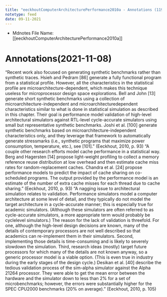 ```yaml
---
title: "eeckhoutComputerArchitecturePerformance2010a - Annotations (1192021, 85900 AM).md"
notetype: feed 
date: 09-11-2021
---
```

* Mdnotes File Name: [[eeckhoutComputerArchitecturePerformance2010a]]

# Annotations(2021-11-08)
“Recent work also focused on generating synthetic benchmarks rather than synthetic traces. Hsieh and Pedram [86] generate a fully functional program from a statistical profile. However, all the characteristics in the statistical profile are microarchitecture-dependent, which makes this technique useless for microprocessor design space explorations. Bell and John [13] generate short synthetic benchmarks using a collection of microarchitecture-independent and microarchitecturedependent characteristics similar to what is done in statistical simulation as described in this chapter. Their goal is performance model validation of high-level architectural simulators against RTL-level cycle-accurate simulators using small but representative synthetic benchmarks. Joshi et al. [100] generate synthetic benchmarks based on microarchitecture-independent characteristics only, and they leverage that framework to automatically generate stressmarks (i.e., synthetic programs that maximize power consumption, temperature, etc.), see [101].” (Eeckhout, 2010, p. 93)
“A couple other research efforts model cache performance in a statistical way. Berg and Hagersten [14] propose light-weight profiling to collect a memory reference reuse distribution at low overhead and then estimate cache miss rates for random-replacement caches. Chandra et al. [24] propose performance models to predict the impact of cache sharing on co-scheduled programs. The output provided by the performance model is an estimate of the number of extra cache misses for each thread due to cache sharing.” (Eeckhout, 2010, p. 93)
“A nagging issue to architectural simulation relates to validation. Performance simulators model a computer architecture at some level of detail, and they typically do not model the target architecture in a cycle-accurate manner; this is especially true for academic simulators. (Although these simulators are often referred to as cycle-accurate simulators, a more appropriate term would probably be cyclelevel simulators.) The reason for the lack of validation is threefold. For one, although the high-level design decisions are known, many of the details of contemporary processors are not well described so that academics can re-implement them in their simulators. Second, implementing those details is time-consuming and is likely to severely slowdown the simulation. Third, research ideas (mostly) target future processors for which many of the details are not known anyway, so a generic processor model is a viable option. (This is even true in industry during the early stages of the design cycle.) Desikan et al. [40] describe the tedious validation process of the sim-alpha simulator against the Alpha 21264 processor. They were able to get the mean error between the hardware and the simulator down to less than 2% for a set of microbenchmarks; however, the errors were substantially higher for the SPEC CPU2000 benchmarks (20% on average).” (Eeckhout, 2010, p. 105)


